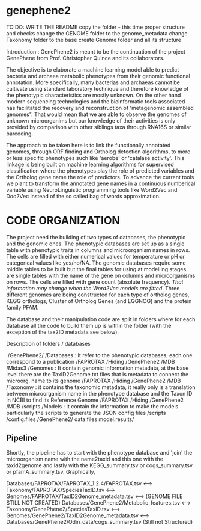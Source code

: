 # genephene2
TO DO: WRITE THE README
        copy the folder - this time proper structure and checks
        change the GENOME folder to the genome_metadata
        change Taxonomy folder to the base
        create Genome folder and all its structure


Introduction : GenePhene2 is meant to be the continuation of the project GenePhene from Prof. Christopher Quince and its collaborators.

The objective is to elaborate a machine learning model able to predict bacteria and archaea metabolic phenotypes from their genomic functional annotation.
More specifically, many bacterias and archaeas cannot be cultivate using standard laboratory technique and therefore knowledge of the phenotypic characteristics are mostly unknown.
On the other hand modern sequencing technologies and the bioinformatic tools associated has facilitated the recovery and reconstruction of 'metagenomic assembled genomes". 
That would mean that we are able to observe the genomes of unknown microorganims but our knowledge of their activities is only provided by comparison with other siblings taxa through RNA16S or similar barcoding.

The approach to be taken here is to link the functionally annotated genomes, through ORF finding and Ortholog detection algorithms, to more or less specific phenotypes such like 'aerobe' or 'catalase activity'. This linkage is being built on machine learning algorithms for supervised classification where the phenotypes play the role of predicted variables and the Ortholog gene name the role of predictors. To advance the current tools we plant to transform the annotated gene names in a continuous numberical variable using NeuroLinguistic programming tools like Word2Vec and Doc2Vec instead of the so called bag of words approximation.


# CODE ORGANIZATION

The project need the building of two types of databases, the phenotypic and the genomic ones. The phenotypic databases are set up as a single table with phenotypic traits in columns and microorganism names in rows. The cells are filled with either numerical values for temperature or pH or categorical values like yes/no/NA. The genomic databases require some middle tables to be built but the final tables for using at modelling stages are single tables with the name of the gene on columns and microorganisms on rows. The cells are filled with gene count (absolute frequency). *That information may change when the Word2Vec models are fitted*. Three different genomes are being constructed for each type of ortholog genes, KEGG orthologs, Cluster of Ortholog Genes (and EGGNOG) and the protein family PFAM.

The database and their manipulation code are split in folders where for each database all the code to build them up is within the folder (with the exception of the tax2ID metadata see below).

Description of folders / databases

./GenePhene2/
    /Databases : It refer to the phenotypic databases, each one correspond to a publication
        /FAPROTAX
        /Hiding
        /GenePhene2
        /MDB
        /Midas3
    /Genomes : It contain  genomic information metadata, at the base level there are the TaxID2Genome.txt files that is metadata to connect the microorg. name to its genome
        /FAPROTAX
        /Hiding
        /GenePhene2
        /MDB
    /Taxonomy : it contains the taxonomic metadata, it really only is a translation between microorganism name in the phenotype database and the Taxon ID in NCBI to find its Reference Genome
        /FAPROTAX
        /Hiding
        /GenePhene2
        /MDB
        /scripts
    /Models : It contain the information to make the models particularly the scripts to generate the JSON config files
        /scripts
        /config.files
        /GenePhene2/
            data.files
            model.results/

## Pipeline
Shortly, the pipeline has to start with the phenotype database and 'join' the microorganism name with the name2taxid and this one with the taxid2genome and lastly with the KEGG_summary.tsv or cogs_summary.tsv or pfamA_summary.tsv. Graphically,

Databases/FAPROTAX/FAPROTAX_1.2.4/FAPROTAX.tsv <--> Taxonomy/FAPROTAX/SpeciesTaxID.tsv <--> Genomes/FAPROTAX/TaxID2Genome_metadata.tsv <--> (GENOME FILE STILL NOT CREATED)
Databases/GenePhene2/Metabolic_features.tsv <--> Taxonomy/GenePhene2/SpeciesTaxID.tsv <--> Genomes/GenePhene2/TaxID2Genome_metadata.tsv <--> Databases/GenePhene2/Odin_data/cogs_summary.tsv (Still not Structured)


